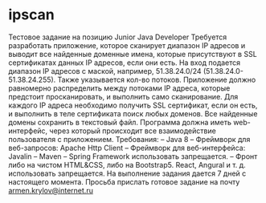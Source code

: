 # ipscan

Тестовое задание на позицию Junior Java Developer
Требуется разработать приложение, которое сканирует диапазон IP адресов и
выводит все найденные доменные имена, которые присутствуют в SSL
сертификатах данных IP адресов, если они есть.
На вход подается диапазон IP адресов с маской, например, 51.38.24.0/24
(51.38.24.0-51.38.24.255). Также указывается кол-во потоков. Приложение должно
равномерно распределить между потоками IP адреса, которые предстоит
просканировать, и выполнить само сканирование. Для каждого IP адреса
необходимо получить SSL сертификат, если он есть, и выполнить в теле
сертификата поиск любых доменов. Все найденные домены сохранить в текстовый
файл. Программа должна иметь web-интерфейс, через который происходит все
взаимодействие пользователя с приложением.
Требования:
– Java 8
– Фреймворк для веб-запросов: Apache Http Client
– Фреймворк для веб-интерфейса: Javalin
– Maven
– Spring Framework использовать запрещается.
– Фронт либо на чистом HTML&CSS, либо на Bootstrap5. React, Angural и т. д.
использовать запрещается.
На выполнение задания дается 7 дней с настоящего момента. Просьба прислать
готовое задание на почту armen.krylov@internet.ru